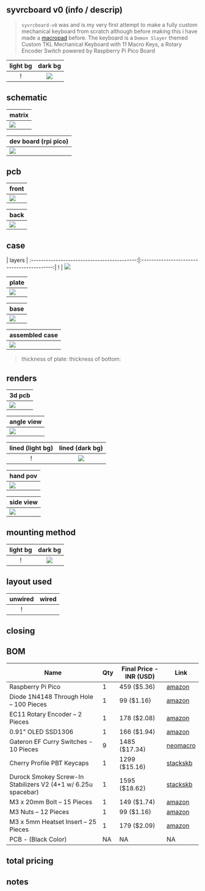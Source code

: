 ## syvrcboard v0 (info / descrip)
> `syvrcboard-v0` was and is my very first attempt to make a fully custom mechanical keyboard from scratch although before making this i have made a [macropad](https://github.com/syvrc/syvrcpad) before. The keyboard is a `Demon Slayer` themed Custom TKL Mechanical Keyboard with 11 Macro Keys, a Rotary Encoder Switch powered by Raspberry Pi Pico Board

light bg                                | dark bg
:--------------------------------------:|:------------------------------------------------------:
! [](/assets/final/defualt/default.PNG) | ![](/assets/final/defualt/defualt%20dark%20smooth.PNG)


## schematic
| matrix                            |
| --------------------------------- |
| ![](/assets/final/sch/matrix.JPG) |

| dev board (rpi pico)                  |
| ------------------------------------- |
| ![](/assets/final/sch/rpi%20pico.JPG) |


## pcb
| front                            |
| -------------------------------- |
| ![](/assets/final/pcb/front.JPG) |

| back                            |
| ------------------------------- |
| ![](/assets/final/pcb/back.JPG) |


## case
| layers                                                                                  |
:-------------------------------------------:|:------------------------------------------:|
! [](/assets/final/case/layers/IMG_0712.PNG) | ![](/assets/final/case/layers/IMG_0713.PNG)

| plate                             |
| --------------------------------- |
| ![](/assets/final/case/plate.PNG) |

| base                             |
| -------------------------------- |
| ![](/assets/final/case/base.PNG) |

| assembled case                   |
| -------------------------------- |
| ![](/assets/final/case/case.PNG) |

> thickness of plate: 
> thickness of bottom: 


## renders
| 3d pcb                          |
| ------------------------------- |
| ![](/assets/final/case/pcb.PNG) |

| angle view                                        |
| ------------------------------------------------- |
| ![](/assets/final/defualt/default%20overview.PNG) |

lined (light bg)                                              | lined (dark bg)
:------------------------------------------------------------:|:-----------------------------------------------------------:
! [](/assets/final/defualt/lined/default%20light%20lined.PNG) | ![](/assets/final/defualt/lined/defualt%20dark%20lined.PNG)

| hand pov                                   |
| ------------------------------------------ |
| ![](/assets/final/defualt/hand%20view.PNG) |

| side view                                  |
| ------------------------------------------ |
| ![](/assets/final/defualt/side%20view.PNG) |


## mounting method
light bg                                                           | dark bg
:-----------------------------------------------------------------:|:----------------------------------------------------------------:
! [](/assets/final/mounting%20method/light%20bg/lined%20edges.PNG) | ![](/assets/final/mounting%20method/dark%20bg/lined%20edges.PNG)


## layout used
unwired                           | wired
:--------------------------------:|:---------------------------------:
! []() | ![]()


## closing
<!-- - [] also update journal.md -->


## BOM
| Name                                                          | Qty | Final Price - INR (USD) | Link                                                                                   |
| ------------------------------------------------------------- | --- | ----------------------- | ---------------------------------------------------------------------------------------|
| Raspberry Pi Pico                                             | 1   | 459 ($5.36)             | [amazon](https://amzn.in/d/cDwAhlL)                                                    |
| Diode 1N4148 Through Hole – 100 Pieces                        | 1   | 99 ($1.16)              | [amazon](https://amzn.in/d/j3eLvoh)                                                    |
| EC11 Rotary Encoder – 2 Pieces                                | 1   | 178 ($2.08)             | [amazon](https://amzn.in/d/hVRxzij)                                                    |
| 0.91" OLED SSD1306                                            | 1   | 166 ($1.94)             | [amazon](https://amzn.in/d/3cISYEV)                                                    |
| Gateron EF Curry Switches - 10 Pieces                         | 9   | 1485 ($17.34)           | [neomacro](https://neomacro.in/products/gateron-ef-curry?variant=48675835216150)       |
| Cherry Profile PBT Keycaps                                    | 1   | 1299 ($15.16)           | [stackskb](https://stackskb.com/store/veekos-gradient-keycaps-cherry-profile-135-keys) |
| Durock Smokey Screw-In Stabilizers V2 (4+1 w/ 6.25u spacebar) | 1   | 1595 ($18.62)           | [stackskb](https://stackskb.com/store/durock-smokey-screw-in-stabilizers-v2/)          |
| M3 x 20mm Bolt – 15 Pieces                                    | 1   | 149 ($1.74)             | [amazon](https://amzn.in/d/8GRQWAB)                                                    |
| M3 Nuts – 12 Pieces                                           | 1   | 99 ($1.16)              | [amazon](https://amzn.in/d/7UQtsm8)                                                    |
| M3 x 5mm Heatset Insert – 25 Pieces                           | 1   | 179 ($2.09)             | [amazon](https://amzn.in/d/ixybuAc)                                                    |
| PCB - (Black Color)                                           | NA  | NA                      | NA |

<!--
| Top Case - 1 (Black "./production/TOP1.step")                 | 1   | Print Legion            |
| Top Case - 2 (Black "./production/TOP2.step")                 | 1   | Print Legion            |
| Middle Plate - 1 (Black "./production/MIDDLE1.step")          | 1   | Print Legion            |
| Middle Plate - 2 (Black "./production/MIDDLE2.step")          | 1   | Print Legion            |
| Bottom Case - 1 (Black "./production/BOTTOM1.step")           | 1   | Print Legion            |
| Bottom Case - 2 (Black "./production/BOTTOM2.step")           | 1   | Print Legion            |
| Rotary Encoder Knob                                           | 1   | Print Legion            |-->


## total pricing


## notes